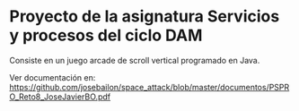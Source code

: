 # Proyecto de la asignatura Servicios y procesos del ciclo DAM

Consiste en un juego arcade de scroll vertical programado en Java.


Ver documentación en: 
https://github.com/josebailon/space_attack/blob/master/documentos/PSPRO_Reto8_JoseJavierBO.pdf
